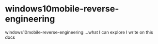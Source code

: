 # windows10mobile-reverse-engineering
windows10mobile-reverse-engineering ...what I can explore I write on this docs
